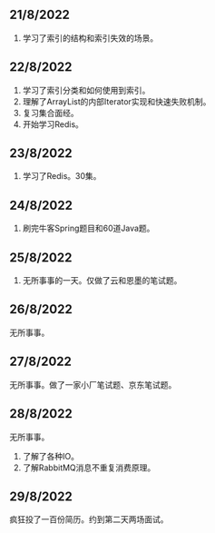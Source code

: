 ## 21/8/2022

1. 学习了索引的结构和索引失效的场景。



## 22/8/2022

1. 学习了索引分类和如何使用到索引。
2. 理解了ArrayList的内部Iterator实现和快速失败机制。
3. 复习集合面经。
4. 开始学习Redis。



## 23/8/2022

1. 学习了Redis。30集。



## 24/8/2022

1. 刷完牛客Spring题目和60道Java题。



## 25/8/2022

1. 无所事事的一天。仅做了云和恩墨的笔试题。



## 26/8/2022

无所事事。



## 27/8/2022

无所事事。做了一家小厂笔试题、京东笔试题。



## 28/8/2022

无所事事。

1. 了解了各种IO。
2. 了解RabbitMQ消息不重复消费原理。



## 29/8/2022

疯狂投了一百份简历。约到第二天两场面试。